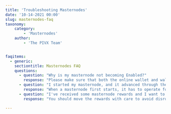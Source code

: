 ```yaml
---
title: 'Troubleshooting Masternodes'
date: '10-14-2021 00:00'
slug: masternodes-faq
taxonomy:
    category:
        - 'Masternodes'
    author:
        - 'The PIVX Team'


faqitems:
  - generic:
    sectiontitle: Masternodes FAQ
    questions:
      - question: "Why is my masternode not becoming Enabled?"
        response: "Please make sure that both the online wallet and wallet holding the 10,000 PIV for staking are both running the latest software and updated to the latest block. Out-of-date software and forked blockchains are a common cause."
      - question: "I started my masternode, and it advanced through the queue to be next (or soon) to pay, yet it doesn't pay. Why?"
        response: "When a masternode first starts, it has to operate for a time to qualify for rewards. The qualifying time is approximately three days."
      - question: "I've received some masternode rewards and I want to spend them. How do I do it?"
        response: "You should move the rewards with care to avoid disrupting the masternode configuration. If you are committing 10,000 PIV using a Ledger hardware wallet, you can use the SPMT tool (made by PIVX developers) to claim the rewards."

---
```





